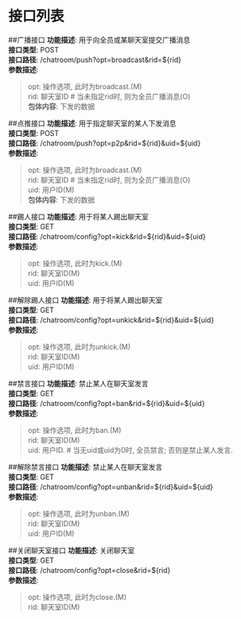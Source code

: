 # 接口列表

##广播接口
**功能描述**: 用于向全员或某聊天室提交广播消息<br>
**接口类型**: POST<br>
**接口路径**: /chatroom/push?opt=broadcast&rid=${rid}<br>
**参数描述**:<br>
> opt: 操作选项, 此时为broadcast.(M)<br>
> rid: 聊天室ID # 当未指定rid时, 则为全员广播消息(O)<br>
**包体内容**: 下发的数据

##点推接口
**功能描述**: 用于指定聊天室的某人下发消息<br>
**接口类型**: POST<br>
**接口路径**: /chatroom/push?opt=p2p&rid=${rid}&uid=${uid}<br>
**参数描述**:<br>
> opt: 操作选项, 此时为broadcast.(M)<br>
> rid: 聊天室ID # 当未指定rid时, 则为全员广播消息(O)<br>
> uid: 用户ID(M)<br>
**包体内容**: 下发的数据

##踢人接口
**功能描述**: 用于将某人踢出聊天室<br>
**接口类型**: GET<br>
**接口路径**: /chatroom/config?opt=kick&rid=${rid}&uid=${uid}<br>
**参数描述**:<br>
> opt: 操作选项, 此时为kick.(M)<br>
> rid: 聊天室ID(M)<br>
> uid: 用户ID(M)<br>

##解除踢人接口
**功能描述**: 用于将某人踢出聊天室<br>
**接口类型**: GET<br>
**接口路径**: /chatroom/config?opt=unkick&rid=${rid}&uid=${uid}<br>
**参数描述**:<br>
> opt: 操作选项, 此时为unkick.(M)<br>
> rid: 聊天室ID(M)<br>
> uid: 用户ID(M)<br>

##禁言接口
**功能描述**: 禁止某人在聊天室发言<br>
**接口类型**: GET<br>
**接口路径**: /chatroom/config?opt=ban&rid=${rid}&uid=${uid}<br>
**参数描述**:<br>
> opt: 操作选项, 此时为ban.(M)<br>
> rid: 聊天室ID(M)<br>
> uid: 用户ID. # 当无uid或uid为0时, 全员禁言; 否则是禁止某人发言.<br>

##解除禁言接口
**功能描述**: 禁止某人在聊天室发言<br>
**接口类型**: GET<br>
**接口路径**: /chatroom/config?opt=unban&rid=${rid}&uid=${uid}<br>
**参数描述**:<br>
> opt: 操作选项, 此时为unban.(M)<br>
> rid: 聊天室ID(M)<br>
> uid: 用户ID(M)<br>

##关闭聊天室接口
**功能描述**: 关闭聊天室<br>
**接口类型**: GET<br>
**接口路径**: /chatroom/config?opt=close&rid=${rid}<br>
**参数描述**:<br>
> opt: 操作选项, 此时为close.(M)<br>
> rid: 聊天室ID(M)<br>
